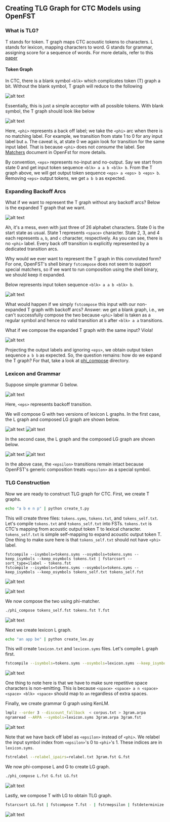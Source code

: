 ## Creating TLG Graph for CTC Models using OpenFST

### What is TLG?
T stands for token. T graph maps CTC acoustic tokens to characters. 
L stands for lexicon, mapping characters to word. 
G stands for grammar, assigning score for a sequence of words. 
For more details, refer to this [paper]()

#### Token Graph
In CTC, there is a blank symbol `<blk>` which complicates token (T) graph a bit.
Without the blank symbol, T graph will reduce to the following

![alt text](ifst.png "Identity T Graph")

Essentially, this is just a simple acceptor with all possible tokens.
With blank symbol, the T graph should look like below

![alt text](ofst.png "CTC T Graph with Backoff <phi>")

Here, `<phi>` represents a back off label; 
we take the `<phi>` arc when there is no matching label.
For example, we transition from state 1 to 0 for any input label but `a`.
The caveat is, at state 0 we again look for transition for the same input label.
That is because `<phi>` does not _consume_ the label.
See [Matchers](http://www.openfst.org/twiki/bin/view/FST/FstAdvancedUsage#Matchers) document in OpenFst for more details.

By convention, `<eps>` represents no-input and no-output.
Say we start from state 0 and get input token sequence `<blk> a a b <blk> b`.
From the T graph above, we will get output token sequence `<eps> a <eps> b <eps> b`.
Removing `<eps>` output tokens, we get `a b b` as expected.

### Expanding Backoff Arcs
What if we want to represent the T graph without any backoff arcs?
Below is the expanded T graph that we want.

![alt text](tokens_exp.png "CTC T Graph without Backoff transitions")

Ah, it's a mess, even with just three of 26 alphabet characters.
State 0 is the start state as usual. 
State 1 represents `<space>` character.
State 2, 3, and 4 each represents `a`, `b`, and `c` character, respectively.
As you can see, there is no `<phi>` label.
Every back off transition is explicitly represented by a dedicated transition arcs.

Why would we ever want to represent the T graph in this convoluted form?
For one, OpenFST's shell binary `fstcompose` does not seem to support special matchers,
so if we want to run composition using the shell binary, we should keep it expanded.

Below represents input token sequence `<blk> a a b <blk> b`.

![alt text](input.png "Input token sequence")

What would happen if we simply `fstcompose` this input with our non-expanded T graph with backoff arcs?
Answer: we get a blank graph, i.e., we can't successfully compose the two
because `<phi>` label is taken as a regular symbol and hence no valid transition at `b` after `<blk> a a` transitions.

What if we compose the expanded T graph with the same input? Viola!

![alt text](output.png "Output token sequence by composing input to expanded T")

Projecting the output labels and ignoring `<eps>`, we obtain output token sequence `a b b` as expected.
So, the question remains: how do we expand the T graph?
For that, take a look at [phi_compose](../phi_compose) directory.

### Lexicon and Grammar
Suppose simple grammar G below.

![alt text](3gram.png "Simple grammar graph")

Here, `<eps>` represents backoff transition.

We will compose G with two versions of lexicon L graphs. 
In the first case, the L graph and composed LG graph are shown below.

![alt text](lex2.png "Simple grammar graph")
![alt text](LG2.png "LG graph")

In the second case, the L graph and the composed LG graph are shown below.

![alt text](lex.png "Simple grammar graph")
![alt text](LG.png "LG graph")

In the above case, the `<epsilon>` transitions remain intact
because OpenFST's generic composition treats `<epsilon>` as a special symbol.

### TLG Construction
Now we are ready to construct TLG graph for CTC.
First, we create T graphs.
```bash
echo "a b e n p" | python create_t.py
```

This will create three files: `tokens.syms`, `tokens.txt`, and `tokens_self.txt`.
Let's compile `tokens.txt` and `tokens_self.txt` into FSTs.
`tokens.txt` is CTC's mapping from acoustic output token T to lexical character.
`tokens_self.txt` is simple self-mapping to expand acoustic output token T.
One thing to make sure here is that `tokens_self.txt` should not have `<phi>` label.
```bhas
fstcompile --isymbols=tokens.syms --osymbols=tokens.syms --keep_isymbols --keep_osymbols tokens.txt | fstarcsort --sort_type=ilabel - tokens.fst
fstcompile --isymbols=tokens.syms --osymbols=tokens.syms --keep_isymbols --keep_osymbols tokens_self.txt tokens_self.fst
```
![alt text](tokens.png "CTC T graph")

![alt text](tokens_self.png "CTC T self graph")

We now compose the two using phi-matcher.
```bash
./phi_compose tokens_self.fst tokens.fst T.fst 
```

![alt text](T.png "CTC T expanded graph")

Next we create lexicon L graph.
```bash
echo "an app be" | python create_lex.py
```
This will create `lexicon.txt` and `lexicon.syms` files.
Let's compile L graph first.
```bash
fstcompile --isymbols=tokens.syms --osymbols=lexicon.syms --keep_isymbols --keep_osymbols lexicon.txt L.fst
```

![alt text](L.png "CTC T expanded graph")

One thing to note here is that we have to make sure repetitive space characters is non-emitting.
This is because `<space> <space> a n <space> <space> <blk> <space>` should map to `an` regardless of extra spaces.

Finally, we create grammar G graph using KenLM.
```bash
lmplz --order 3 --discount_fallback  < corpus.txt > 3gram.arpa
ngramread --ARPA --symbols=lexicon.syms 3gram.arpa 3gram.fst 
```

![alt text](3gram.png "CTC G graph")

Note that we have back off label as `<epsilon>` instead of `<phi>`.
We relabel the input symbol index from `<epsilon>`'s 0 to `<phi>`'s 1.
These indices are in `lexicon.syms`.
```bash
fstrelabel --relabel_ipairs=relabel.txt 3gram.fst G.fst
```

We now phi-compose L and G to create LG graph.
```bash
./phi_compose L.fst G.fst LG.fst
```

![alt text](LG.png "CTC LG graph fully expanded")

Lastly, we compose T with LG to obtain TLG graph.
```bash
fstarcsort LG.fst | fstcompose T.fst - | fstrmepsilon | fstdeterminize | fstminimize - TLG.fst
```

![alt text](TLG.png "CTC TLG graph fully expanded")


